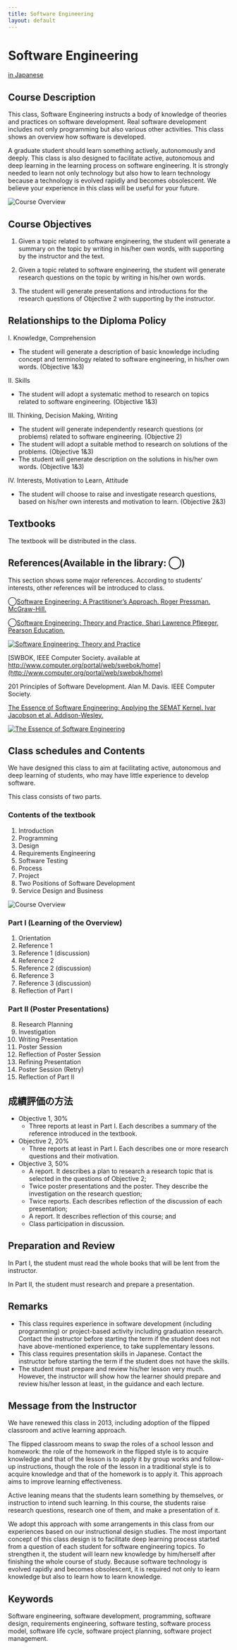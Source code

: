 ```yaml
---
title: Software Engineering
layout: default
---
```

# Software Engineering

[in Japanese](/courses/SoftwareEngineering.html)


## Course Description

This class, Software Engineering instructs a body of knowledge of theories and practices on software development. Real software development includes not only programming but also various other activities. This class shows an overview how software is developed.

A graduate student should learn something actively, autonomously and deeply. This class is also designed to facilitate active, autonomous and deep learning in the learning process on software engineering. It is strongly needed to learn not only technology but also how to learn technology because a technology is evolved rapidly and becomes obsolescent. We believe your experience in this class will be useful for your future.

![Course Overview](SWEng-CourseStructure.png "Course Overview")

## Course Objectives

1. Given a topic related to software engineering, the student will generate a summary on the topic by writing in his/her own words, with supporting by the instructor and the text.

2. Given a topic related to software engineering, the student will generate research questions on the topic by writing in his/her own words.

3. The student will generate presentations and introductions for the research questions of Objective 2 with supporting by the instructor.

## Relationships to the Diploma Policy

I. Knowledge, Comprehension

* The student will generate a description of basic knowledge including concept and terminology related to software engineering, in his/her own words. (Objective 1&3)

II. Skills

* The student will adopt a systematic method to research on topics related to software engineering. (Objective 1&3)

III. Thinking, Decision Making, Writing

* The student will generate independently research questions (or problems) related to software engineering. (Objective 2)
* The student will adopt a suitable method to research on solutions of the problems. (Objective 1&3)
* The student will generate description on the solutions in his/her own words. (Objective 1&3)

IV. Interests, Motivation to Learn, Attitude

* The student will choose to raise and investigate research questions, based on his/her own interests and motivation to learn. (Objective 2&3)

## Textbooks

The textbook will be distributed in the class.

## References(Available in the library: ◯)

This section shows some major references. According to students’ interests, other references will be introduced to class.

◯[Software Engineering: A Practitioner’s Approach. Roger Pressman. McGraw-Hill.](//www.amazon.co.jp/gp/product/9814577383/ref=as_li_ss_tl?ie=UTF8&camp=247&creative=7399&creativeASIN=9814577383&linkCode=as2&tag=zacky1972-22)


◯[Software Engineering: Theory and Practice, Shari Lawrence Pfleeger, Pearson Education.](//www.amazon.co.jp/gp/product/0136061699/ref=as_li_ss_tl?ie=UTF8&camp=247&creative=7399&creativeASIN=0136061699&linkCode=as2&tag=zacky1972-22)

[![Software Engineering: Theory and Practice](//ws-fe.amazon-adsystem.com/widgets/q?_encoding=UTF8&ASIN=0136061699&Format=_SL110_&ID=AsinImage&MarketPlace=JP&ServiceVersion=20070822&WS=1&tag=zacky1972-22)](//www.amazon.co.jp/gp/product/0136061699/ref=as_li_ss_tl?ie=UTF8&camp=247&creative=7399&creativeASIN=0136061699&linkCode=as2&tag=zacky1972-22)

[SWBOK, IEEE Computer Society. available at http://www.computer.org/portal/web/swebok/home](http://www.computer.org/portal/web/swebok/home)

201 Principles of Software Development. Alan M. Davis. IEEE Computer Society.

[The Essence of Software Engineering: Applying the SEMAT Kernel. Ivar Jacobson et al. Addison-Wesley.](//www.amazon.co.jp/gp/product/0321885953/ref=as_li_ss_tl?ie=UTF8&camp=247&creative=7399&creativeASIN=0321885953&linkCode=as2&tag=zacky1972-22)

[![The Essence of Software Engineering](//ws-fe.amazon-adsystem.com/widgets/q?_encoding=UTF8&ASIN=0321885953&Format=_SL110_&ID=AsinImage&MarketPlace=JP&ServiceVersion=20070822&WS=1&tag=zacky1972-22)](//www.amazon.co.jp/gp/product/0321885953/ref=as_li_ss_tl?ie=UTF8&camp=247&creative=7399&creativeASIN=0321885953&linkCode=as2&tag=zacky1972-22)

## Class schedules and Contents

We have designed this class to aim at facilitating active, autonomous and deep learning of students, who may have little experience to develop software.

This class consists of two parts.

### Contents of the textbook

1. Introduction
2. Programming
3. Design
4. Requirements Engineering
5. Software Testing
6. Process
7. Project
8. Two Positions of Software Development
9. Service Design and Business

![Course Overview](SWEng-CourseStructure.png "Course Overview")

### Part I (Learning of the Overview)

1. Orientation
2. Reference 1
3. Reference 1 (discussion)
4. Reference 2
5. Reference 2 (discussion)
6. Reference 3
7. Reference 3 (discussion)
8. Reflection of Part I

### Part II (Poster Presentations)

8. Research Planning
9. Investigation
10. Writing Presentation
11. Poster Session
12. Reflection of Poster Session
13. Refining Presentation
14. Poster Session (Retry)
15. Reflection of Part II

## 成績評価の方法

* Objective 1, 30%
	* Three reports at least in Part I. Each describes a summary of the reference introduced in the textbook.
* Objective 2, 20%
	* Three reports at least in Part I. Each describes one or more research questions and their motivation.
* Objective 3, 50%
	*  A report. It describes a plan to research a research topic that is selected in the questions of Objective 2;
	* Twice poster presentations and the poster. They describe the investigation on the research question;
	* Twice reports. Each describes reflection of the discussion of each presentation;
	* A report. It describes reflection of this course; and
	* Class participation in discussion.

## Preparation and Review

In Part I, the student must read the whole books that will be lent from the instructor.

In Part II, the student must research and prepare a presentation.

## Remarks

* This class requires experience in software development (including programming) or project-based activity including graduation research. Contact the instructor before starting the term if the student does not have above-mentioned experience, to take supplementary lessons.
* This class requires presentation skills in Japanese. Contact the instructor before starting the term if the student does not have the skills.
* The student must prepare and review his/her lesson very much. However, the instructor will show how the learner should prepare and review his/her lesson at least, in the guidance and each lecture.

## Message from the Instructor

We have renewed this class in 2013, including adoption of the flipped classroom and active learning approach.

The flipped classroom means to swap the roles of a school lesson and homework: the role of the homework in the flipped style is to acquire knowledge and that of the lesson is to apply it by group works and follow-up instructions, though the role of the lesson in a traditional style is to acquire knowledge and that of the homework is to apply it. This approach aims to improve learning effectiveness.

Active leaning means that the students learn something by themselves, or instruction to intend such learning. In this course, the students raise research questions, research one of them, and make a presentation of it.

We adopt this approach with some arrangements in this class from our experiences based on our instructional design studies. The most important concept of this class design is to facilitate deep learning process started from a question of each student for software engineering topics. To strengthen it, the student will learn new knowledge by him/herself after finishing the whole course of study. Because software technology is evolved rapidly and becomes obsolescent, it is required not only to learn knowledge but also to learn how to learn knowledge.

## Keywords

Software engineering, software development, programming, software design, requirements engineering, software testing, software process model, software life cycle, software project planning, software project management.